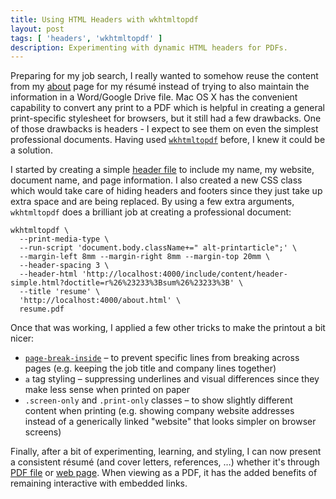 ```yaml
---
title: Using HTML Headers with wkhtmltopdf
layout: post
tags: [ 'headers', 'wkhtmltopdf' ]
description: Experimenting with dynamic HTML headers for PDFs.
---
```


Preparing for my job search, I really wanted to somehow reuse the content from my [about][2] page for my
r&#233;sum&#233; instead of trying to also maintain the information in a Word/Google Drive file. Mac OS X has the
convenient capability to convert any print to a PDF which is helpful in creating a general print-specific stylesheet for
browsers, but it still had a few drawbacks. One of those drawbacks is headers - I expect to see them on even the
simplest professional documents. Having used [`wkhtmltopdf`][1] before, I knew it could be a solution.

I started by creating a simple [header file][3] to include my name, my website, document name, and page information. I
also created a new CSS class which would take care of hiding headers and footers since they just take up extra space and
are being replaced. By using a few extra arguments, `wkhtmltopdf` does a brilliant job at creating a professional
document:

    wkhtmltopdf \
      --print-media-type \
      --run-script 'document.body.className+=" alt-printarticle";' \
      --margin-left 8mm --margin-right 8mm --margin-top 20mm \
      --header-spacing 3 \
      --header-html 'http://localhost:4000/include/content/header-simple.html?doctitle=r%26%23233%3Bsum%26%23233%3B' \
      --title 'resume' \
      'http://localhost:4000/about.html' \
      resume.pdf

Once that was working, I applied a few other tricks to make the printout a bit nicer:

 * [`page-break-inside`][5] &ndash; to prevent specific lines from breaking across pages (e.g. keeping the job title and
   company lines together)
 * `a` tag styling &ndash; suppressing underlines and visual differences since they make less sense when printed on
   paper
 * `.screen-only` and `.print-only` classes &ndash; to show slightly different content when printing (e.g. showing
   company website addresses instead of a generically linked "website" that looks simpler on browser screens)

Finally, after a bit of experimenting, learning, and styling, I can now present a consistent r&#233;sum&#233; (and cover
letters, references, &hellip;) whether it's through [PDF file][4] or [web page][2]. When viewing as a PDF, it has the
added benefits of remaining interactive with embedded links.


 [1]: https://code.google.com/p/wkhtmltopdf/
 [2]: /about.html
 [3]: https://github.com/dpb587/dpb587.me/blob/master/static/dev/content/header-simple.html
 [4]: http://static.dpb587.me/about.pdf
 [5]: https://developer.mozilla.org/en-US/docs/CSS/page-break-inside
